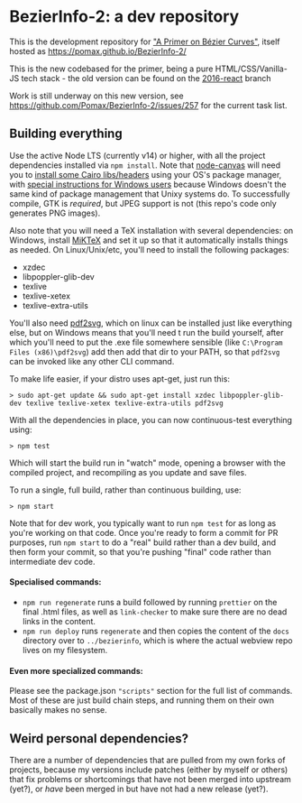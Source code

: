 # BezierInfo-2: a dev repository

This is the development repository for ["A Primer on Bézier Curves"](https://pomax.github.io/bezierinfo), itself hosted as https://pomax.github.io/BezierInfo-2/

This is the new codebased for the primer, being a pure HTML/CSS/Vanilla-JS tech stack - the old version can be found on the [2016-react](https://github.com/Pomax/BezierInfo-2/tree/2016-react) branch

Work is still underway on this new version, see https://github.com/Pomax/BezierInfo-2/issues/257 for the current task list.

## Building everything

Use the active Node LTS (currently v14) or higher, with all the project dependencies installed via `npm install`. Note that [node-canvas](https://github.com/Automattic/node-canva) will need you to [install some Cairo libs/headers](https://github.com/Automattic/node-canvas#compiling) using your OS's package manager, with [special instructions for Windows users](https://github.com/Automattic/node-canvas/wiki/Installation:-Windows) because Windows doesn't the same kind of package management that Unixy systems do. To successfully compile, GTK is _required_, but JPEG support is not (this repo's code only generates PNG images).

Also note that you will need a TeX installation with several dependencies: on Windows, install [MiKTeX](https://miktex.org/download) and set it up so that it automatically installs things as needed. On Linux/Unix/etc, you'll need to install the following packages:

- xzdec
- libpoppler-glib-dev
- texlive
- texlive-xetex
- texlive-extra-utils

You'll also need [pdf2svg](https://github.com/dawbarton/pdf2svg/), which on linux can be installed just like everything else, but on Windows means that you'll need t run the build yourself, after which you'll need to put the .exe file somewhere sensible (like `C:\Program Files (x86)\pdf2svg`) add then add that dir to your PATH, so that `pdf2svg` can be invoked like any other CLI command.

To make life easier, if your distro uses apt-get, just run this:

```
> sudo apt-get update && sudo apt-get install xzdec libpoppler-glib-dev texlive texlive-xetex texlive-extra-utils pdf2svg
```

With all the dependencies in place, you can now continuous-test everything using:

```
> npm test
```

Which will start the build run in "watch" mode, opening a browser with the compiled project, and recompiling as you update and save files.

To run a single, full build, rather than continuous building, use:

```
> npm start
```

Note that for dev work, you typically want to run `npm test` for as long as you're working on that code. Once you're ready to form a commit for PR purposes, run `npm start` to do a "real" build rather than a dev build, and then form your commit, so that you're pushing "final" code rather than intermediate dev code.

#### Specialised commands:

- `npm run regenerate` runs a build followed by running `prettier` on the final .html files, as well as `link-checker` to make sure there are no dead links in the content.
- `npm run deploy` runs `regenerate` and then copies the content of the `docs` directory over to `../bezierinfo`, which is where the actual webview repo lives on my filesystem.

#### Even more specialized commands:

Please see the package.json `"scripts"` section for the full list of commands. Most of these are just build chain steps, and running them on their own basically makes no sense.

## Weird personal dependencies?

There are a number of dependencies that are pulled from my own forks of projects, because my versions include patches (either by myself or others) that fix problems or shortcomings that have not been merged into upstream (yet?), or _have_ been merged in but have not had a new release (yet?).
